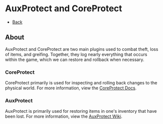 # AuxProtect and CoreProtect

- [Back](/docs/staffguide)

## About

AuxProtect and CoreProtect are two main plugins used to combat theft, loss of items, and greifing. Together, they log nearly everything that occurs within the game, which we can restore and rollback when necessary.

### CoreProtect

CoreProtect primarily is used for inspecting and rolling back changes to the physical world. For more information, view the [CoreProtect Docs](https://docs.coreprotect.net/commands/).

### AuxProtect

AuxProtect is primarily used for restoring items in one's inventory that have been lost. For more information, view the [AuxProtect Wiki](https://github.com/ks-hl/AuxProtect/wiki/Commands).
